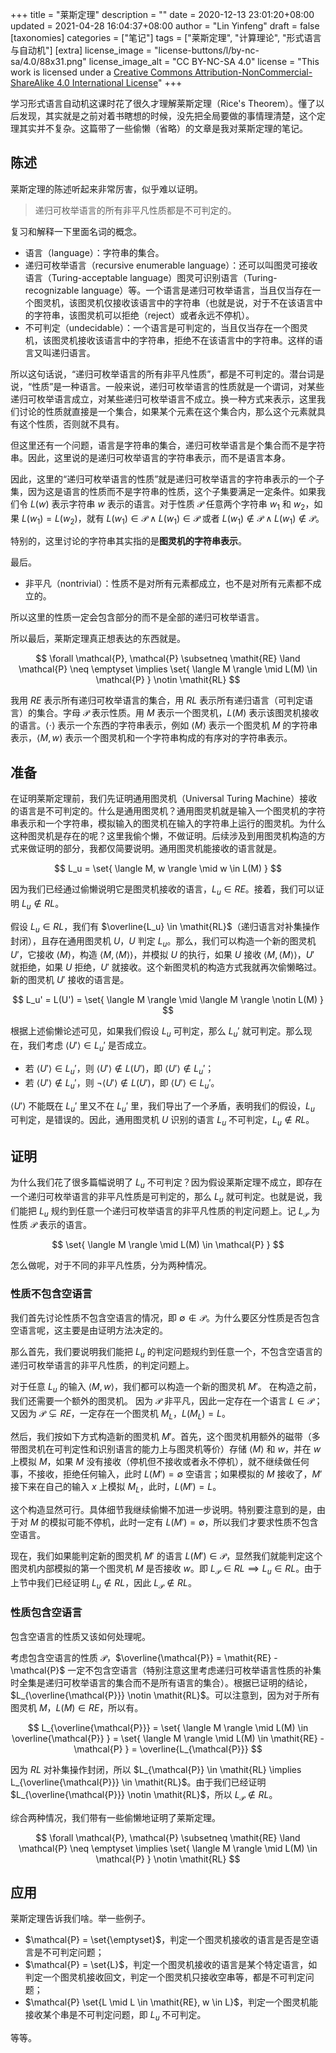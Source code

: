 +++
title = "莱斯定理"
description = ""
date = 2020-12-13 23:01:20+08:00
updated = 2021-04-28 16:04:37+08:00
author = "Lin Yinfeng"
draft = false
[taxonomies]
categories = ["笔记"]
tags = ["莱斯定理", "计算理论", "形式语言与自动机"]
[extra]
license_image = "license-buttons/l/by-nc-sa/4.0/88x31.png"
license_image_alt = "CC BY-NC-SA 4.0"
license = "This work is licensed under a [Creative Commons Attribution-NonCommercial-ShareAlike 4.0 International License](http://creativecommons.org/licenses/by-nc-sa/4.0/)"
+++

学习形式语言自动机这课时花了很久才理解莱斯定理（Rice's Theorem）。懂了以后发现，其实就是之前对着书瞎想的时候，没先把全局要做的事情理清楚，这个定理其实并不复杂。这篇带了一些偷懒（省略）的文章是我对莱斯定理的笔记。

<!-- more -->

## 陈述

莱斯定理的陈述听起来非常厉害，似乎难以证明。

> 递归可枚举语言的所有非平凡性质都是不可判定的。

复习和解释一下里面名词的概念。

* 语言（language）：字符串的集合。
* 递归可枚举语言（recursive enumerable language）：还可以叫图灵可接收语言（Turing-acceptable language）图灵可识别语言（Turing-recognizable language）等。一个语言是递归可枚举语言，当且仅当存在一个图灵机，该图灵机仅接收该语言中的字符串（也就是说，对于不在该语言中的字符串，该图灵机可以拒绝（reject）或者永远不停机）。
* 不可判定（undecidable）：一个语言是可判定的，当且仅当存在一个图灵机，该图灵机接收该语言中的字符串，拒绝不在该语言中的字符串。这样的语言又叫递归语言。

所以这句话说，“递归可枚举语言的所有非平凡性质”，都是不可判定的。潜台词是说，“性质”是一种语言。一般来说，递归可枚举语言的性质就是一个谓词，对某些递归可枚举语言成立，对某些递归可枚举语言不成立。换一种方式来表示，这里我们讨论的性质就直接是一个集合，如果某个元素在这个集合内，那么这个元素就具有这个性质，否则就不具有。

但这里还有一个问题，语言是字符串的集合，递归可枚举语言是个集合而不是字符串。因此，这里说的是递归可枚举语言的字符串表示，而不是语言本身。

因此，这里的“递归可枚举语言的性质”就是递归可枚举语言的字符串表示的一个子集，因为这是语言的性质而不是字符串的性质，这个子集要满足一定条件。如果我们令 $L(w)$ 表示字符串 $w$ 表示的语言。对于性质 $\mathcal{P}$ 任意两个字符串 $w_1$ 和 $w_2$，如果 $L(w_1) = L(w_2)$，就有 $L(w_1) \in \mathcal{P} \land L(w_1) \in \mathcal{P}$ 或者 $L(w_1) \notin \mathcal{P} \land L(w_1) \notin \mathcal{P}$。

特别的，这里讨论的字符串其实指的是**图灵机的字符串表示**。

最后。

* 非平凡（nontrivial）：性质不是对所有元素都成立，也不是对所有元素都不成立的。

所以这里的性质一定会包含部分的而不是全部的递归可枚举语言。

所以最后，莱斯定理真正想表达的东西就是。

$$
\forall \mathcal{P}, \mathcal{P} \subsetneq \mathit{RE} \land \mathcal{P} \neq \emptyset \implies \set{ \langle M \rangle \mid L(M) \in \mathcal{P} } \notin \mathit{RL}
$$

我用 $\mathit{RE}$ 表示所有递归可枚举语言的集合，用 $\mathit{RL}$ 表示所有递归语言（可判定语言）的集合。字母 $\mathcal{P}$ 表示性质。用 $M$ 表示一个图灵机，$L(M)$ 表示该图灵机接收的语言。$\langle \cdot \rangle$ 表示一个东西的字符串表示，例如 $\langle M \rangle$ 表示一个图灵机 $M$ 的字符串表示，$\langle M, w \rangle$ 表示一个图灵机和一个字符串构成的有序对的字符串表示。

## 准备

在证明莱斯定理前，我们先证明通用图灵机（Universal Turing Machine）接收的语言是不可判定的。什么是通用图灵机？通用图灵机就是输入一个图灵机的字符串表示和一个字符串，模拟输入的图灵机在输入的字符串上运行的图灵机。为什么这种图灵机是存在的呢？这里我偷个懒，不做证明。后续涉及到用图灵机构造的方式来做证明的部分，我都仅简要说明。通用图灵机能接收的语言就是。

$$
L_u = \set{ \langle M, w \rangle \mid w \in L(M) }
$$

因为我们已经通过偷懒说明它是图灵机接收的语言，$L_u \in \mathit{RE}$。接着，我们可以证明 $L_u \notin \mathit{RL}$。

假设 $L_u \in \mathit{RL}$，我们有 $\overline{L_u} \in \mathit{RL}$（递归语言对补集操作封闭），且存在通用图灵机 $U$，$U$ 判定 $L_u$。那么，我们可以构造一个新的图灵机 $U'$，它接收 $\langle M \rangle$，构造 $\langle M, \langle M \rangle \rangle$，并模拟 $U$ 的执行，如果 $U$ 接收 $\langle M, \langle M \rangle \rangle$，$U'$ 就拒绝，如果 $U$ 拒绝，$U'$ 就接收。这个新图灵机的构造方式我就再次偷懒略过。新的图灵机 $U'$ 接收的语言是。

$$
L_u' = L(U') = \set{ \langle M \rangle \mid \langle M \rangle \notin L(M) }
$$

根据上述偷懒论述可见，如果我们假设 $L_u$ 可判定，那么 $L_u'$ 就可判定。那么现在，我们考虑 $\langle U' \rangle \in L_u'$ 是否成立。

* 若 $\langle U' \rangle \in L_u'$，则 $\langle U' \rangle \notin L(U')$，即 $\langle U' \rangle \notin L_u'$；
* 若 $\langle U' \rangle \notin L_u'$，则 $\neg \langle U' \rangle \notin L(U')$，即 $\langle U' \rangle \in L_u'$。

$\langle U' \rangle$ 不能既在 $L_u'$ 里又不在 $L_u'$ 里，我们导出了一个矛盾，表明我们的假设，$L_u$ 可判定，是错误的。因此，通用图灵机 $U$ 识别的语言 $L_u$ 不可判定，$L_u \notin \mathit{RL}$。

## 证明

为什么我们花了很多篇幅说明了 $L_u$ 不可判定？因为假设莱斯定理不成立，即存在一个递归可枚举语言的非平凡性质是可判定的，那么 $L_u$ 就可判定。也就是说，我们能把 $L_u$ 规约到任意一个递归可枚举语言的非平凡性质的判定问题上。记 $L_{\mathcal{P}}$ 为性质 $\mathcal{P}$ 表示的语言。

$$
\set{ \langle M \rangle \mid L(M) \in \mathcal{P} }
$$

怎么做呢，对于不同的非平凡性质，分为两种情况。

### 性质不包含空语言

我们首先讨论性质不包含空语言的情况，即 $\emptyset \notin \mathcal{P}$。为什么要区分性质是否包含空语言呢，这主要是由证明方法决定的。

那么首先，我们要说明我们能把 $L_u$ 的判定问题规约到任意一个，不包含空语言的递归可枚举语言的非平凡性质，的判定问题上。

对于任意 $L_u$ 的输入 $\langle M, w \rangle$，我们都可以构造一个新的图灵机 $M'$。
在构造之前，我们还需要一个额外的图灵机。
因为 $\mathcal{P}$ 非平凡，因此一定存在一个语言 $L \in \mathcal{P}$；又因为 $\mathcal{P} \subsetneq \mathit{RE}$，一定存在一个图灵机 $M_L$，$L(M_L) = L$。

然后，我们按如下方式构造新的图灵机 $M'$。首先，这个图灵机用额外的磁带（多带图灵机在可判定性和识别语言的能力上与图灵机等价）存储 $\langle M \rangle$ 和 $w$，并在 $w$ 上模拟 $M$，如果 $M$ 没有接收（停机但不接收或者永不停机），就不继续做任何事，不接收，拒绝任何输入，此时 $L(M') = \emptyset$ 空语言；如果模拟的 $M$ 接收了，$M'$ 接下来在自己的输入 $x$ 上模拟 $M_L$，此时，$L(M') = L$。

这个构造显然可行。具体细节我继续偷懒不加进一步说明。特别要注意到的是，由于对 $M$ 的模拟可能不停机，此时一定有 $L(M') = \emptyset$，所以我们才要求性质不包含空语言。

现在，我们如果能判定新的图灵机 $M'$ 的语言 $L(M') \in \mathcal{P}$，显然我们就能判定这个图灵机内部模拟的第一个图灵机 $M$ 是否接收 $w$。即 $L_{\mathcal{P}} \in \mathit{RL} \implies L_u \in \mathit{RL}$。由于上节中我们已经证明 $L_u \notin \mathit{RL}$，因此 $L_{\mathcal{P}} \notin \mathit{RL}$。

### 性质包含空语言

包含空语言的性质又该如何处理呢。

考虑包含空语言的性质 $\mathcal{P}$，$\overline{\mathcal{P}} = \mathit{RE} - \mathcal{P}$ 一定不包含空语言（特别注意这里考虑递归可枚举语言性质的补集时全集是递归可枚举语言的集合而不是所有语言的集合）。根据已证明的结论，$L_{\overline{\mathcal{P}}} \notin \mathit{RL}$。可以注意到，因为对于所有图灵机 $M$，$L(M) \in \mathit{RE}$，所以有。

$$
L_{\overline{\mathcal{P}}} = \set{ \langle M \rangle \mid L(M) \in \overline{\mathcal{P}} } = \set{ \langle M \rangle \mid L(M) \in \mathit{RE} - \mathcal{P} } = \overline{L_{\mathcal{P}}}
$$

因为 $\mathit{RL}$ 对补集操作封闭，所以 $L_{\mathcal{P}} \in \mathit{RL} \implies L_{\overline{\mathcal{P}}} \in \mathit{RL}$。由于我们已经证明 $L_{\overline{\mathcal{P}}} \notin \mathit{RL}$，所以 $L_{\mathcal{P}} \notin \mathit{RL}$。

综合两种情况，我们带有一些偷懒地证明了莱斯定理。

$$
\forall \mathcal{P}, \mathcal{P} \subsetneq \mathit{RE} \land \mathcal{P} \neq \emptyset \implies \set{ \langle M \rangle \mid L(M) \in \mathcal{P} } \notin \mathit{RL}
$$

## 应用

莱斯定理告诉我们啥。举一些例子。

* $\mathcal{P} = \set{\emptyset}$，判定一个图灵机接收的语言是否是空语言是不可判定问题；
* $\mathcal{P} = \set{L}$，判定一个图灵机接收的语言是某个特定语言，如判定一个图灵机接收回文，判定一个图灵机只接收空串等，都是不可判定问题；
* $\mathcal{P} \set{L \mid L \in \mathit{RE}, w \in L}$，判定一个图灵机能接收某个串是不可判定问题，即 $L_u$ 不可判定。

等等。
